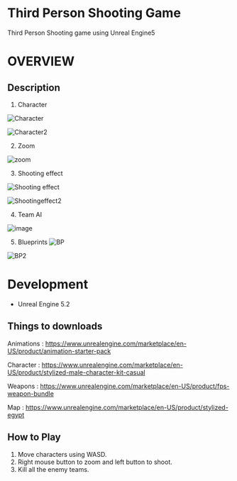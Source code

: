 # Third Person Shooting Game
 Third Person Shooting game using Unreal Engine5
 
 OVERVIEW
 =================
 



Description
--------------
1. Character

![Character](https://github.com/mightykyumin/TPS_Project/assets/86776597/233e8be0-aa12-4863-acf5-327d39d51672)

![Character2](https://github.com/mightykyumin/TPS_Project/assets/86776597/d7146c39-f94a-40b6-9080-7c1aa3c76cd9)


2. Zoom

![zoom](https://github.com/mightykyumin/TPS_Project/assets/86776597/0d1c50b4-64f2-428a-9510-8bc76344f081)


3. Shooting effect

![Shooting effect](https://github.com/mightykyumin/TPS_Project/assets/86776597/800317c2-eb0c-4063-a2c4-72355f971dc7)


![Shootingeffect2](https://github.com/mightykyumin/TPS_Project/assets/86776597/911a109e-be46-47f5-bc6e-71e427b1f730)



4. Team AI

![image](https://github.com/mightykyumin/TPS_Project/assets/86776597/19e0cd98-a3aa-4eb2-8a00-a8e4723a96f0)


5. Blueprints 
![BP](https://github.com/mightykyumin/TPS_Project/assets/86776597/fb436171-fda0-4a06-9fb4-d0ec919bf250)

 ![BP2](https://github.com/mightykyumin/TPS_Project/assets/86776597/24f92fbf-e200-4db2-b70c-721368aa45d9)

 Development
 ============================
 * Unreal Engine 5.2
   

Things to downloads 
----------------------
Animations : https://www.unrealengine.com/marketplace/en-US/product/animation-starter-pack

Character : https://www.unrealengine.com/marketplace/en-US/product/stylized-male-character-kit-casual

Weapons : https://www.unrealengine.com/marketplace/en-US/product/fps-weapon-bundle

Map : https://www.unrealengine.com/marketplace/en-US/product/stylized-egypt
 
 How to Play
 -------------------------------
 1. Move characters using WASD.
 2. Right mouse button to zoom and left button to shoot. 
 3. Kill all the enemy teams.

 
